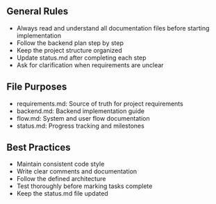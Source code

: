 ## General Rules
- Always read and understand all documentation files before starting implementation
- Follow the backend plan step by step
- Keep the project structure organized
- Update status.md after completing each step
- Ask for clarification when requirements are unclear

## File Purposes
- requirements.md: Source of truth for project requirements
- backend.md: Backend implementation guide
- flow.md: System and user flow documentation
- status.md: Progress tracking and milestones

## Best Practices
- Maintain consistent code style
- Write clear comments and documentation
- Follow the defined architecture
- Test thoroughly before marking tasks complete
- Keep the status.md file updated